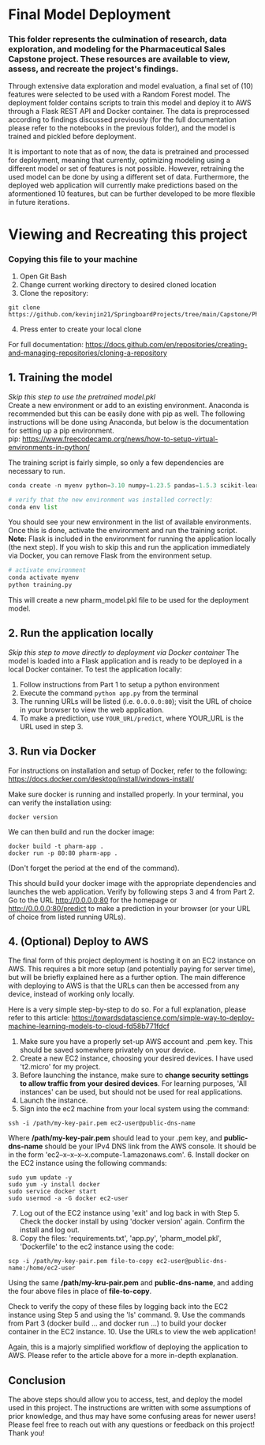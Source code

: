 # Final Model Deployment
### This folder represents the culmination of research, data exploration, and modeling for the Pharmaceutical Sales Capstone project. These resources are available to view, assess, and recreate the project's findings.

Through extensive data exploration and model evaluation, a final set of (10) features were selected to be used with a Random Forest model. The deployment folder contains scripts to train this model and deploy it to AWS through a Flask REST API and Docker container. The data is preprocessed according to findings discussed previously (for the full documentation please refer to the notebooks in the previous folder), and the model is trained and pickled before deployment.

It is important to note that as of now, the data is pretrained and processed for deployment, meaning that currently, optimizing modeling using a different model or set of features is not possible. However, retraining the used model can be done by using a different set of data. Furthermore, the deployed web application will currently make predictions based on the aformentioned 10 features, but can be further developed to be more flexible in future iterations.

# Viewing and Recreating this project
### Copying this file to your machine
1. Open Git Bash
2. Change current working directory to desired cloned location
3. Clone the repository:
```
git clone https://github.com/kevinjin21/SpringboardProjects/tree/main/Capstone/Pharm_Deploy
```
4. Press enter to create your local clone

For full documentation: https://docs.github.com/en/repositories/creating-and-managing-repositories/cloning-a-repository

## 1. Training the model
_Skip this step to use the pretrained model.pkl_
<br>Create a new environment or add to an existing environment. Anaconda is recommended but this can be easily done with pip as well. The following instructions will be done using Anaconda, but below is the documentation for setting up a pip environment.
<br> pip: https://www.freecodecamp.org/news/how-to-setup-virtual-environments-in-python/ 

The training script is fairly simple, so only a few dependencies are necessary to run.

```python
conda create -n myenv python=3.10 numpy=1.23.5 pandas=1.5.3 scikit-learn=1.2.1 Flask=2.2.2

# verify that the new environment was installed correctly:
conda env list
```

You should see your new environment in the list of available environments. Once this is done, activate the environment and run the training script. **Note:** Flask is included in the environment for running the application locally (the next step). If you wish to skip this and run the application immediately via Docker, you can remove Flask from the environment setup.

```python
# activate environment
conda activate myenv
python training.py
```

This will create a new pharm_model.pkl file to be used for the deployment model.

## 2. Run the application locally
_Skip this step to move directly to deployment via Docker container_
The model is loaded into a Flask application and is ready to be deployed in a local Docker container. To test the application locally:

1. Follow instructions from Part 1 to setup a python environment
2. Execute the command ```python app.py``` from the terminal
3. The running URLs will be listed (i.e. ```0.0.0.0:80```); visit the URL of choice in your browser to view the web application.
4. To make a prediction, use ```YOUR_URL/predict```, where YOUR_URL is the URL used in step 3.

## 3. Run via Docker 
For instructions on installation and setup of Docker, refer to the following: https://docs.docker.com/desktop/install/windows-install/

Make sure docker is running and installed properly. In your terminal, you can verify the installation using: 
```
docker version
```

We can then build and run the docker image:
```
docker build -t pharm-app .
docker run -p 80:80 pharm-app .
```
(Don't forget the period at the end of the command).

This should build your docker image with the appropriate dependencies and launches the web application. Verify by following steps 3 and 4 from Part 2. Go to the URL http://0.0.0.0:80 for the homepage or http://0.0.0.0:80/predict to make a prediction in your browser (or your URL of choice from listed running URLs).

## 4. (Optional) Deploy to AWS
The final form of this project deployment is hosting it on an EC2 instance on AWS. This requires a bit more setup (and potentially paying for server time), but will be briefly explained here as a further option. The main difference with deploying to AWS is that the URLs can then be accessed from any device, instead of working only locally.

Here is a very simple step-by-step to do so. For a full explanation, please refer to this article: https://towardsdatascience.com/simple-way-to-deploy-machine-learning-models-to-cloud-fd58b771fdcf

1. Make sure you have a properly set-up AWS account and .pem key. This should be saved somewhere privately on your device.
2. Create a new EC2 instance, choosing your desired devices. I have used 't2.micro' for my project. 
3. Before launching the instance, make sure to **change security settings to allow traffic from your desired devices**. For learning purposes, 'All instances' can be used, but should not be used for real applications.
4. Launch the instance. 
5. Sign into the ec2 machine from your local system using the command: 
```
ssh -i /path/my-key-pair.pem ec2-user@public-dns-name
```
Where __/path/my-key-pair.pem__ should lead to your .pem key, and __public-dns-name__ should be your IPv4 DNS link from the AWS console. It should be in the form 'ec2–x–x–x–x.compute-1.amazonaws.com'.
6. Install docker on the EC2 instance using the following commands:
```
sudo yum update -y
sudo yum -y install docker
sudo service docker start
sudo usermod -a -G docker ec2-user
```
7. Log out of the EC2 instance using 'exit' and log back in with Step 5. Check the docker install by using 'docker version' again. Confirm the install and log out.
8. Copy the files: 'requirements.txt', 'app.py', 'pharm_model.pkl', 'Dockerfile' to the ec2 instance using the code:
```
scp -i /path/my-key-pair.pem file-to-copy ec2-user@public-dns-name:/home/ec2-user
```
Using the same __/path/my-kru-pair.pem__ and __public-dns-name__, and adding the four above files in place of __file-to-copy__.

Check to verify the copy of these files by logging back into the EC2 instance using Step 5 and using the 'ls' command.
9. Use the commands from Part 3 (docker build ... and docker run ...) to build your docker container in the EC2 instance.
10. Use the URLs to view the web application!

Again, this is a majorly simplified workflow of deploying the application to AWS. Please refer to the article above for a more in-depth explanation.

## Conclusion
The above steps should allow you to access, test, and deploy the model used in this project. The instructions are written with some assumptions of prior knowledge, and thus may have some confusing areas for newer users! Please feel free to reach out with any questions or feedback on this project! Thank you!